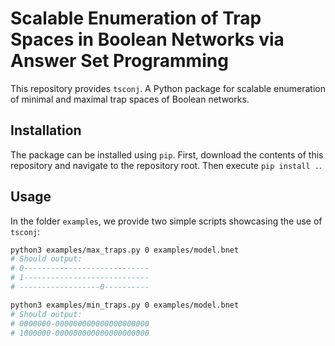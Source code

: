 # Scalable Enumeration of Trap Spaces in Boolean Networks via Answer Set Programming

This repository provides `tsconj`. A Python package for scalable enumeration of minimal and maximal trap spaces of Boolean networks.

## Installation

The package can be installed using `pip`. First, download the contents of this repository and navigate to the repository root. Then execute `pip install .`.

## Usage

In the folder `examples`, we provide two simple scripts showcasing the use of `tsconj`:

```bash
python3 examples/max_traps.py 0 examples/model.bnet
# Should output:
# 0----------------------------
# 1----------------------------
# ------------------0----------

python3 examples/min_traps.py 0 examples/model.bnet
# Should output:
# 0000000-000000000000000000000
# 1000000-000000000000000000000
```